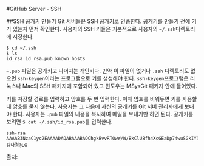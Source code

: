 #GitHub Server - SSH

##SSH 공개키 만들기
Git 서버들은 SSH 공개키로 인증한다.
공개키를 만들기 전에 키가 있는지 먼저 확인한다. 사용자의 SSH 키들은 기본적으로 사용자의 `~/.ssh`디렉토리에 저장한다.
```
$ cd ~/.ssh
$ ls
id_rsa id_rsa.pub known_hosts
```
`~.pub` 파일은 공개키고 나머지는 개인키다. 만약 이 파일이 없거나 `.ssh` 디렉토리도 없으면 `ssh-keygen`이라는 프로그램으로 키를 생성해야 한다. `ssh-keygen`프로그램은 리눅스나 Mac의 SSH 패키지에 포함되어 있고 윈도우는 MSysGit 패키지 안에 들어있다.

키를 저장할 경로를 입력하고 암호를 두 번 입력한다. 이때 암호를 비워두면 키를 사용할 때 암호를 묻지 않는다.
사용자는 그 다음에 자신의 공개키를 Git 서버 관리자에게 보내야 한다. 사용자는 `.pub` 파일의 내용을 복사하여 메일을 보내기만 하면 된다. 공개키를 보려면 `$ cat ~/.ssh/id_rsa.pub`를 입력한다.

```
ssh-rsa AAAAB3NzaC1yc2EAAAADAQABAAABAQChgkBvvRTOwW/W/BkClU8fh4XcGEaDp74wuSGkIY3DUPJWIce/JMWAjR0125xkE7w9X2CFdqdYNg0pikZDZJaxUyA4bCrWgWszCY0RNQiPN0dxadh6oWxhPGrKUvet4xllMhJjP3Hc8n0Kw1VlamL3SYjF5rnOHM0do/GucfFc4cspue9lfjhxmDVTlqeEBA//0F8t9s7usTNw721HArTtDprVzRQRiV4WYKJPEp3c5Vz6Z2onHh0V7WsrRFXAoFFB6HWBBjP54ike885BgykE5yjXxEmXR7L+8JNKs0R1XzCK2S/09mdqFasfkOdbsjJv/EIHoPuIaAbMiYyA7MMB 김나경@LG

```

출처: 